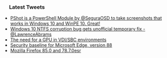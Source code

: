 <h3><a href="https://twitter.com/endi24"><img height=16 src="https://upload.wikimedia.org/wikipedia/sco/9/9f/Twitter_bird_logo_2012.svg"></a> Latest Tweets</h3>

<!-- BLOG-POST-LIST:START -->
- [PShot is a PowerShell Module by @SeguraOSD to take screenshots that works in Windows 10 and WinPE 10. Great!](https://rss.app/articles/cb4e791f6f6d729c074351566bd3a7c508111d6e1a31b6e890b6c809918773d2f150f40f6cdbd961fba56a7bdb110b9166d46fe7c0)
- [Windows 10 NTFS corruption bug gets unofficial temporary fix - @LawrenceAbrams](https://rss.app/articles/cb4e791f6f6d729c074351566bd3a7c508111d6e3d33b7e4d2eb89398a8b77d2f61ab7132a9c8f2cb6e1757cdc110c9469dd6be9c51573138338c66085c7)
- [The need for a GPU in VDI/SBC environments](https://rss.app/articles/cb4e791f6f6d729c074351566bd3a7c508111d6e1a31b6e890b6c809918773d2f150f40f6cdbd960f7a26b7fdb100f9363d06be2c2)
- [Security baseline for Microsoft Edge, version 88](https://rss.app/articles/cb4e791f6f6d729c074351566bd3a7c508111d6e1a31b6e890b6c809918773d2f150f40f6cdbd96ef6a16e75de1d079164d16be4c0)
- [Mozilla Firefox 85.0 and 78.7.0esr](https://rss.app/articles/cb4e791f6f6d729c074351566bd3a7c508111d6e1a31b6e890b6c809918773d2f150f40f6cdbd96ef1a26b7ad7160f9160d068e7cb)
<!-- BLOG-POST-LIST:END -->

